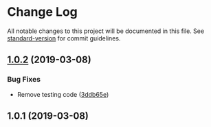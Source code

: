 # Change Log

All notable changes to this project will be documented in this file. See [standard-version](https://github.com/conventional-changelog/standard-version) for commit guidelines.

## [1.0.2](https://github.com/tmcw/togeojson-cli/compare/v1.0.1...v1.0.2) (2019-03-08)


### Bug Fixes

* Remove testing code ([3ddb65e](https://github.com/tmcw/togeojson-cli/commit/3ddb65e))



## 1.0.1 (2019-03-08)
